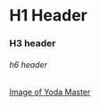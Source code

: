# H1 Header
### H3 header
###### h6 header

[Image of Yoda Master](https://scifiview.com/wp-content/uploads/2024/02/yoda_origin_1.jpg)
